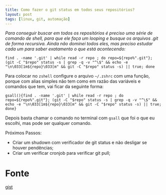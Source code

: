 ```yaml
---
title: Como fazer o git status em todos seus repositórios?
layout: post
tags: [linux, git, automação]
---
```

_Para conseguir buscar em todos os repositórios é preciso uma série de comando de shell, para que ele faça um looping e busque os arquivos .git de forma recursiva. Ainda não dominei todos eles, mas preciso estudar cada um para saber exatamento o que está acontecendo:_

```find . -name '.git' | while read -r repo ; do repo=${repo%".git"}; (git -C "$repo" status -s | grep -q -v "^\$" && echo -e "\n\033[1m${repo}\033[m" && git -C "$repo" status -s) || true; done```

Para colocar no ```zshell``` configure o arquivo ```~/.zshrc``` com uma função, porque com alias simples não tem como em razão das variáveis e comandos que tem, vai ficar da seguinte forma:

```gsall(){find . -name '.git' | while read -r repo ; do repo=${repo%".git"}; (git -C "$repo" status -s | grep -q -v "^\$" && echo -e "\n\033[1m${repo}\033[m" && git -C "$repo" status -s) || true; done}```

Depois basta chamar o comando no terminal com ```gsall``` que foi o que eu escolhi, mas pode ser qualquer comando.

Próximos Passos:

- Criar um shudown com verificador de git status e não desligar se houver pendências;
- Criar um verificar cronjob para verificar git pull;

# Fonte
[gist](https://gist.github.com/dbu/2843660)
